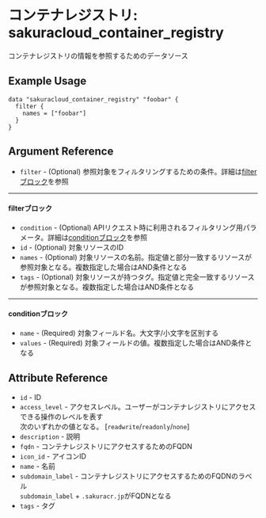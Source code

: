 # コンテナレジストリ: sakuracloud_container_registry

コンテナレジストリの情報を参照するためのデータソース

## Example Usage

```hcl
data "sakuracloud_container_registry" "foobar" {
  filter {
    names = ["foobar"]
  }
}
```
## Argument Reference

* `filter` - (Optional) 参照対象をフィルタリングするための条件。詳細は[filterブロック](#filter)を参照 

---

#### filterブロック

* `condition` - (Optional) APIリクエスト時に利用されるフィルタリング用パラメータ。詳細は[conditionブロック](#condition)を参照  
* `id` - (Optional) 対象リソースのID 
* `names` - (Optional) 対象リソースの名前。指定値と部分一致するリソースが参照対象となる。複数指定した場合はAND条件となる  
* `tags` - (Optional) 対象リソースが持つタグ。指定値と完全一致するリソースが参照対象となる。複数指定した場合はAND条件となる

---

#### conditionブロック

* `name` - (Required) 対象フィールド名。大文字/小文字を区別する  
* `values` - (Required) 対象フィールドの値。複数指定した場合はAND条件となる


## Attribute Reference

* `id` - ID
* `access_level` - アクセスレベル。ユーザーがコンテナレジストリにアクセスできる操作のレベルを表す  
次のいずれかの値となる。 [`readwrite`/`readonly`/`none`]
* `description` - 説明
* `fqdn` - コンテナレジストリにアクセスするためのFQDN
* `icon_id` - アイコンID
* `name` - 名前
* `subdomain_label` - コンテナレジストリにアクセスするためのFQDNのラベル  
`subdomain_label` + `.sakuracr.jp`がFQDNとなる  
* `tags` - タグ



